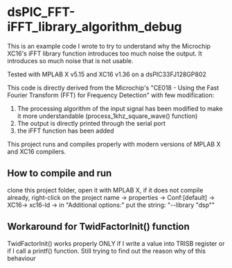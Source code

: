 # dsPIC_FFT-iFFT_library_algorithm_debug
This is an example code I wrote to try to understand why the Microchip XC16's iFFT library function introduces too much noise the output. It introduces so much noise that is not usable.

Tested with MPLAB X v5.15 and XC16 v1.36 on a dsPIC33FJ128GP802

This code is directly derived from the Microchip's "CE018 - Using the Fast Fourier Transform (FFT) for Frequency Detection" with few modification:

1) The processing algorithm of the input signal has been modified to make it more understandable (process_1khz_square_wave() function)
2) The output is directly printed through the serial port
3) the iFFT function has been added

This project runs and compiles properly with modern versions of MPLAB X and XC16 compilers.

## How to compile and run

clone this project folder, open it with MPLAB X, if it does not compile already, right-click on the project name -> properties -> Conf:[default] -> XC16-> xc16-ld -> in "Additional options:" put the string: "--library "dsp""

## Workaround for TwidFactorInit() function

TwidFactorInit() works properly ONLY if I write a value into TRISB register or if I call a printf() function. Still trying to find out the reason why of this behaviour